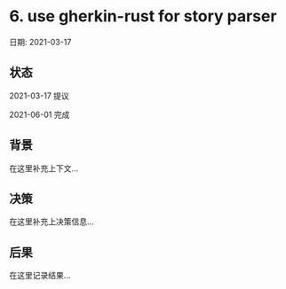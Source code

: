 # 6. use gherkin-rust for story parser

日期: 2021-03-17

## 状态

2021-03-17 提议

2021-06-01 完成

## 背景

在这里补充上下文...

## 决策

在这里补充上决策信息...

## 后果

在这里记录结果...
